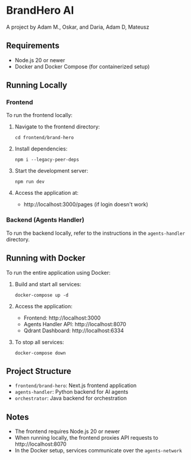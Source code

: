 # BrandHero AI

A project by Adam M., Oskar, and Daria, Adam D, Mateusz

## Requirements

- Node.js 20 or newer
- Docker and Docker Compose (for containerized setup)

## Running Locally

### Frontend

To run the frontend locally:

1. Navigate to the frontend directory:
   ```
   cd frontend/brand-hero
   ```

2. Install dependencies:
   ```
   npm i --legacy-peer-deps
   ```

3. Start the development server:
   ```
   npm run dev
   ```

4. Access the application at:
   - http://localhost:3000/pages (if login doesn't work)

### Backend (Agents Handler)

To run the backend locally, refer to the instructions in the `agents-handler` directory.

## Running with Docker

To run the entire application using Docker:

1. Build and start all services:
   ```
   docker-compose up -d
   ```

2. Access the application:
   - Frontend: http://localhost:3000
   - Agents Handler API: http://localhost:8070
   - Qdrant Dashboard: http://localhost:6334

3. To stop all services:
   ```
   docker-compose down
   ```

## Project Structure

- `frontend/brand-hero`: Next.js frontend application
- `agents-handler`: Python backend for AI agents
- `orchestrator`: Java backend for orchestration

## Notes

- The frontend requires Node.js 20 or newer
- When running locally, the frontend proxies API requests to http://localhost:8070
- In the Docker setup, services communicate over the `agents-network`
